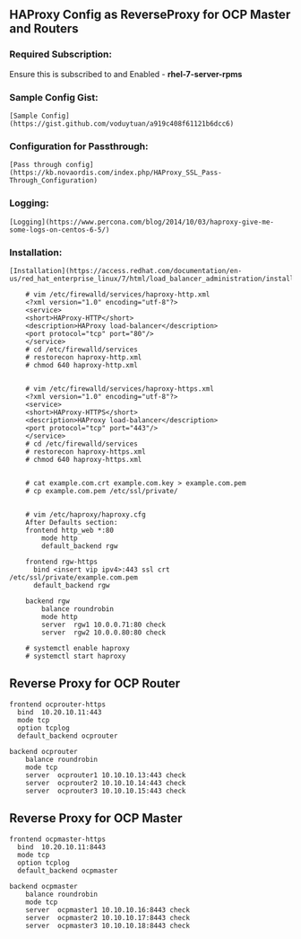## HAProxy Config as ReverseProxy for OCP Master and Routers

### Required Subscription:
Ensure this is subscribed to and Enabled - **rhel-7-server-rpms**

### Sample Config Gist:
	[Sample Config](https://gist.github.com/voduytuan/a919c408f61121b6dcc6)

### Configuration for Passthrough:
	[Pass through config](https://kb.novaordis.com/index.php/HAProxy_SSL_Pass-Through_Configuration)

### Logging:
	[Logging](https://www.percona.com/blog/2014/10/03/haproxy-give-me-some-logs-on-centos-6-5/)

### Installation:
	[Installation](https://access.redhat.com/documentation/en-us/red_hat_enterprise_linux/7/html/load_balancer_administration/install_haproxy_example1)

```
	# vim /etc/firewalld/services/haproxy-http.xml
	<?xml version="1.0" encoding="utf-8"?>
	<service>
	<short>HAProxy-HTTP</short>
	<description>HAProxy load-balancer</description>
	<port protocol="tcp" port="80"/>
	</service>
	# cd /etc/firewalld/services
	# restorecon haproxy-http.xml
	# chmod 640 haproxy-http.xml


	# vim /etc/firewalld/services/haproxy-https.xml
	<?xml version="1.0" encoding="utf-8"?>
	<service>
	<short>HAProxy-HTTPS</short>
	<description>HAProxy load-balancer</description>
	<port protocol="tcp" port="443"/>
	</service>
	# cd /etc/firewalld/services
	# restorecon haproxy-https.xml
	# chmod 640 haproxy-https.xml


	# cat example.com.crt example.com.key > example.com.pem
	# cp example.com.pem /etc/ssl/private/


	# vim /etc/haproxy/haproxy.cfg
	After Defaults section:
	frontend http_web *:80
	    mode http
	    default_backend rgw

	frontend rgw­-https
	  bind <insert vip ipv4>:443 ssl crt /etc/ssl/private/example.com.pem
	  default_backend rgw

	backend rgw
	    balance roundrobin
	    mode http
	    server  rgw1 10.0.0.71:80 check
	    server  rgw2 10.0.0.80:80 check

	# systemctl enable haproxy
	# systemctl start haproxy

```
## Reverse Proxy for OCP Router
```
frontend ocprouter-https
  bind  10.20.10.11:443
  mode tcp
  option tcplog
  default_backend ocprouter

backend ocprouter
    balance roundrobin
    mode tcp
    server  ocprouter1 10.10.10.13:443 check
    server  ocprouter2 10.10.10.14:443 check
    server  ocprouter3 10.10.10.15:443 check
```
## Reverse Proxy for OCP Master
```
frontend ocpmaster-https
  bind  10.20.10.11:8443
  mode tcp
  option tcplog
  default_backend ocpmaster

backend ocpmaster
    balance roundrobin
    mode tcp
    server  ocpmaster1 10.10.10.16:8443 check
    server  ocpmaster2 10.10.10.17:8443 check
    server  ocpmaster3 10.10.10.18:8443 check
```
